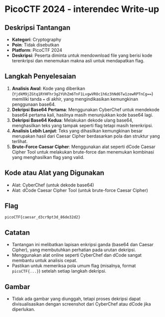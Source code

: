 # PicoCTF 2024 - interendec Write-up
## Deskripsi Tantangan
- **Kategori**: Cryptography
- **Poin**: Tidak disebutkan
- **Platform**: PicoCTF 2024
- **Deskripsi**: Peserta diminta untuk mendownload file yang berisi kode terenkripsi dan menemukan makna asli untuk mendapatkan flag.

## Langkah Penyelesaian
1. **Analisis Awal**: Kode yang diberikan (`YjdkM9jZGtq1RYHFhr3g2YUhZm6TnF1LvgwVROc1h6z3hNd6Tw1zewRPTnCg==`) memiliki tanda `=` di akhir, yang mengindikasikan kemungkinan penggunaan base64.
2. **Dekripsi Base64 Pertama**: Menggunakan CyberChef untuk mendekode base64 pertama kali, hasilnya masih menunjukkan kode base64 lagi.
3. **Dekripsi Base64 Kedua**: Melakukan dekode ulang base64, menghasilkan teks yang tampak seperti flag tetapi masih terenkripsi.
4. **Analisis Lebih Lanjut**: Teks yang dihasilkan kemungkinan besar merupakan hasil dari Caesar Cipher berdasarkan pola dan struktur yang terlihat.
5. **Brute-Force Caesar Cipher**: Menggunakan alat seperti dCode Caesar Cipher Tool untuk melakukan brute-force dan menemukan kombinasi yang menghasilkan flag yang valid.

## Kode atau Alat yang Digunakan
- Alat: CyberChef (untuk dekode base64)
- Alat: dCode Caesar Cipher Tool (untuk brute-force Caesar Cipher)

## Flag
`picoCTF{caesar_d3cr9pt3d_86de32d2}`

## Catatan
- Tantangan ini melibatkan lapisan enkripsi ganda (base64 dan Caesar Cipher), yang membutuhkan perhatian pada urutan dekripsi.
- Menggunakan alat online seperti CyberChef dan dCode sangat membantu untuk analisis cepat.
- Pastikan untuk memeriksa pola umum flag (misalnya, format `picoCTF{...}`) setelah setiap langkah dekripsi.

## Gambar
- Tidak ada gambar yang diunggah, tetapi proses dekripsi dapat divisualisasikan dengan screenshot dari CyberChef atau dCode jika diperlukan.